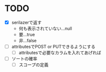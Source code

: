 # TODO
- [x] serilazerで返す
	- 何も表示されていない...null
	- 要...true
	- 非...false
- [ ] attributesでPOST or PUTできるようにする
	- [ ] attributesで必要なカラムを入れてあげれば
- [ ] ソートの確率
	- [ ] スコープの定義